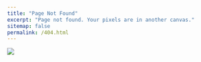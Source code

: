 ```yaml
---
title: "Page Not Found"
excerpt: "Page not found. Your pixels are in another canvas."
sitemap: false
permalink: /404.html
---
```


<img src="https://img.freepik.com/free-vector/oops-404-error-with-broken-robot-concept-illustration_114360-5529.jpg?w=700">
<style>
    img { display : block;
    margin : auto;}
</style>
